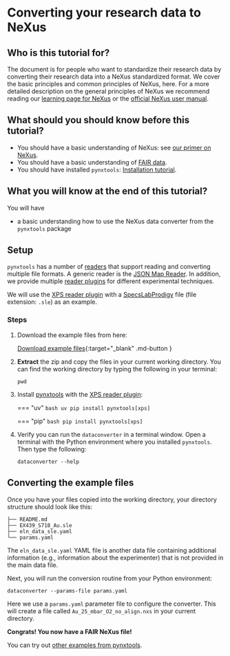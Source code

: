 # Converting your research data to NeXus

## Who is this tutorial for?

The document is for people who want to standardize their research data by converting their research data into
a NeXus standardized format.
We cover the basic principles and common principles of NeXus, here.
For a more detailed description on the general principles of NeXus we recommend reading our
[learning page for NeXus](../learn/nexus/nexus-primer.md) or the [official NeXus user manual](https://manual.nexusformat.org/user_manual.html).

## What should you should know before this tutorial?

- You should have a basic understanding of NeXus: see [our primer on NeXus](../learn/nexus/nexus-primer.md).
- You should have a basic understanding of [FAIR data](https://www.nature.com/articles/sdata201618).
- You should have installed `pynxtools`: [Installation tutorial](../tutorial/installation.md).

## What you will know at the end of this tutorial?

You will have

- a basic understanding how to use the NeXus data converter from the `pynxtools` package

## Setup

`pynxtools` has a number of [readers](https://github.com/FAIRmat-NFDI/pynxtools/tree/master/src/pynxtools/dataconverter/readers) that support reading and converting multiple file formats. A generic reader is the [JSON Map Reader](https://github.com/FAIRmat-NFDI/pynxtools/tree/master/src/pynxtools/dataconverter/readers/json_map). In addition, we provide multiple [reader plugins](https://github.com/FAIRmat-NFDI/pynxtools/tree/master?tab=readme-ov-file#plugins) for different experimental techniques.

We will use the [XPS reader plugin](https://github.com/FAIRmat-NFDI/pynxtools-xps) with a [SpecsLabProdigy](https://www.specs-group.com/nc/specs/products/detail/prodigy/) file (file extension: `.sle`) as an example.

### Steps

1. Download the example files from here:

    [Download example files](https://download-directory.github.io/?url=https://github.com/FAIRmat-NFDI/pynxtools-xps/tree/main/examples/specs/sle){:target="_blank" .md-button }

2. **Extract** the zip and copy the files in your current working directory. You can find the working directory by typing the following in your terminal:

    ```console
    pwd
    ```

3. Install [pynxtools](https://github.com/FAIRmat-NFDI/pynxtools/tree/master?tab=readme-ov-file#installation) with the [XPS reader plugin](https://github.com/FAIRmat-NFDI/pynxtools-xps):

    === "uv"
        ```bash
        uv pip install pynxtools[xps]
        ```

    === "pip"
        ```bash
        pip install pynxtools[xps]
        ```

4. Verify you can run the ```dataconverter``` in a terminal window. Open a terminal with the Python environment where you installed `pynxtools`. Then type the following:

    ```console
    dataconverter --help
    ```

## Converting the example files

Once you have your files copied into the working directory, your directory structure should look like this:

```
├── README.md
├── EX439_S718_Au.sle
├── eln_data_sle.yaml
└── params.yaml
```

The ```eln_data_sle.yaml``` YAML file is another data file containing additional information (e.g., information about the experimenter) that is not provided in the main data file.

Next, you will run the conversion routine from your Python environment:

```console
dataconverter --params-file params.yaml
```

Here we use a `params.yaml` parameter file to configure the converter.  This will create a file called `Au_25_mbar_O2_no_align.nxs` in your current directory.

**Congrats! You now have a FAIR NeXus file!**

You can try out [other examples from pynxtools](https://github.com/FAIRmat-NFDI/pynxtools/tree/master/examples).